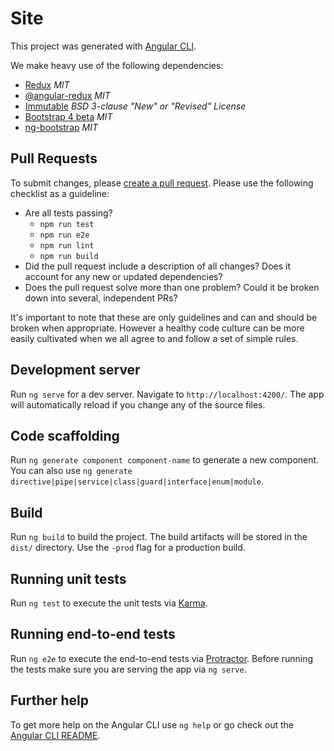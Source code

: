 # Site

This project was generated with [Angular CLI](https://github.com/angular/angular-cli).

We make heavy use of the following dependencies:

- [Redux](http://redux.js.org/) _MIT_
- [@angular-redux](https://github.com/angular-redux/store) _MIT_
- [Immutable](https://facebook.github.io/immutable-js/) _BSD 3-clause "New" or "Revised" License_
- [Bootstrap 4 beta](https://getbootstrap.com/) _MIT_
- [ng-bootstrap](https://github.com/ng-bootstrap/ng-bootstrap) _MIT_

## Pull Requests

To submit changes, please [create a pull request](https://help.github.com/articles/creating-a-pull-request/). Please use the following checklist as a guideline:

- Are all tests passing?
    - `npm run test`
    - `npm run e2e`
    - `npm run lint`
    - `npm run build`
- Did the pull request include a description of all changes? Does it account for any new or updated dependencies?
- Does the pull request solve more than one problem? Could it be broken down into several, independent PRs?

It's important to note that these are only guidelines and can and should be broken when appropriate. However a healthy code culture can be more easily cultivated when we all agree to and follow a set of simple rules.

## Development server

Run `ng serve` for a dev server. Navigate to `http://localhost:4200/`. The app will automatically reload if you change any of the source files.

## Code scaffolding

Run `ng generate component component-name` to generate a new component. You can also use `ng generate directive|pipe|service|class|guard|interface|enum|module`.

## Build

Run `ng build` to build the project. The build artifacts will be stored in the `dist/` directory. Use the `-prod` flag for a production build.

## Running unit tests

Run `ng test` to execute the unit tests via [Karma](https://karma-runner.github.io).

## Running end-to-end tests

Run `ng e2e` to execute the end-to-end tests via [Protractor](http://www.protractortest.org/).
Before running the tests make sure you are serving the app via `ng serve`.

## Further help

To get more help on the Angular CLI use `ng help` or go check out the [Angular CLI README](https://github.com/angular/angular-cli/blob/master/README.md).
